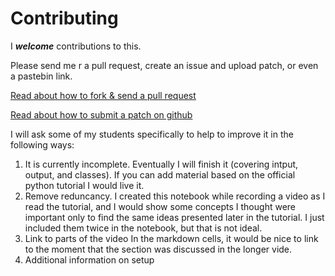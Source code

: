 # Contributing

I _**welcome**_ contributions to this. 

Please send me r a pull request, create an issue and upload  patch, or even a pastebin link.

[Read about how to fork & send a pull request](https://help.github.com/en/github/collaborating-with-issues-and-pull-requests/creating-a-pull-request)

[Read about how to submit a patch on github](http://qpleple.com/how-to-contribute-to-a-project-on-github/) 

I will ask some of my students specifically to help to improve it in the following ways:

1. It is currently incomplete. Eventually I will finish it (covering intput, output, and  classes).   If you can add material based on the official python tutorial I would live it. 
2. Remove reduncancy. 
   I created this notebook while recording a video as I read the tutorial, and I would show some concepts I thought were important only to find the same ideas presented later in the tutorial. I just included them twice in the notebook, but that is not ideal. 
3. Link to parts of the video
   In the markdown cells, it would be nice to link to the moment that the section was discussed in the longer vide.
4. Additional information on setup



